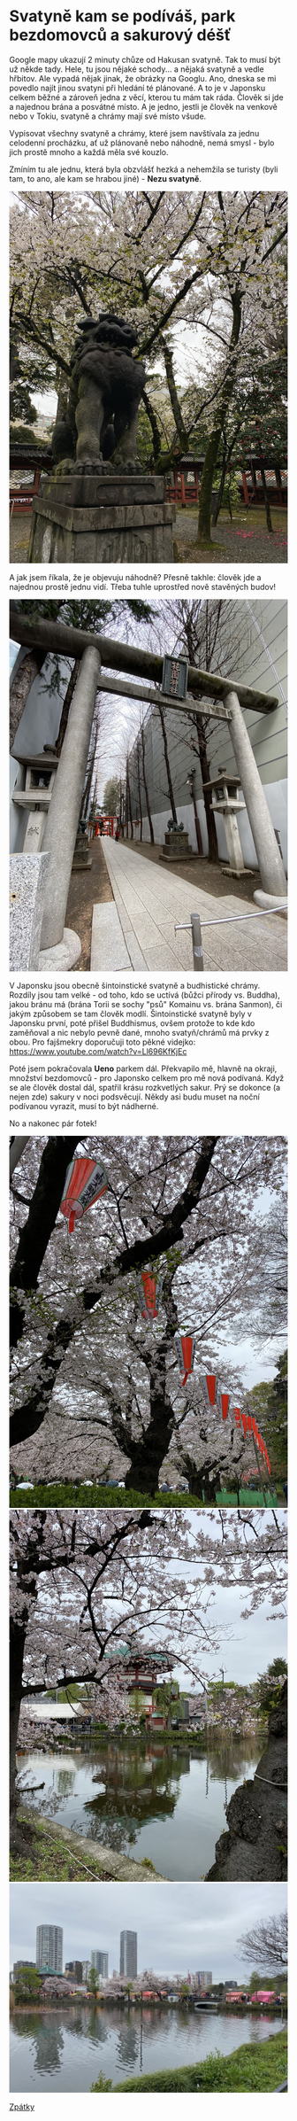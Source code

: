 # Svatyně kam se podíváš, park bezdomovců a sakurový déšť

Google mapy ukazují 2 minuty chůze od Hakusan svatyně. Tak to musí být už někde tady. Hele, tu jsou nějaké schody... a nějaká svatyně a vedle hřbitov. Ale vypadá nějak jinak, že obrázky na Googlu. Ano, dneska se mi povedlo najít jinou svatyni při hledání té plánované. A to je v Japonsku celkem běžné a zároveň jedna z věcí, kterou tu mám tak ráda. Člověk si jde a najednou brána a posvátné místo. A je jedno, jestli je člověk na venkově nebo v Tokiu, svatyně a chrámy mají své místo všude.


Vypisovat všechny svatyně a chrámy, které jsem navštívala za jednu celodenní procházku, ať už plánovaně nebo náhodně, nemá smysl - bylo jich prostě mnoho a každá měla své kouzlo.

Zmíním tu ale jednu, která byla obzvlášť hezká a nehemžila se turisty (byli tam, to ano, ale kam se hrabou jiné) - **Nezu svatyně**.

![Branching](../photos/nezu.jpeg)

A jak jsem říkala, že je objevuju náhodně? Přesně takhle: člověk jde a najednou prostě jednu vidí. Třeba tuhle uprostřed nově stavěných budov!

![Branching](../photos/svatyne_mezi_baraky.jpeg)

V Japonsku jsou obecně šintoinstické svatyně a budhistické chrámy. Rozdíly jsou tam velké - od toho, kdo se uctívá (bůžci přírody vs. Buddha), jakou bránu má (brána Torii se sochy "psů" Komainu vs. brána Sanmon), či jakým způsobem se tam člověk modlí. Šintoinstické svatyně byly v Japonsku první, poté přišel Buddhismus, ovšem protože to kde kdo zaměňoval a nic nebylo pevně dané, mnoho svatyň/chrámů má prvky z obou. Pro fajšmekry doporučuji toto pěkné videjko: https://www.youtube.com/watch?v=Ll696KfKjEc

Poté jsem pokračovala **Ueno** parkem dál. Překvapilo mě, hlavně na okraji, množství bezdomovců - pro Japonsko celkem pro mě nová podívaná. Když se ale člověk dostal dál, spatřil krásu rozkvetlých sakur. Prý se dokonce (a nejen zde) sakury v noci podsvěcují. Někdy asi budu muset na noční podívanou vyrazit, musí to být nádherné. 

No a nakonec pár fotek!


![Branching](../photos/ueno_sakury.jpeg)
![Branching](../photos/ueno_jinja.jpeg)
![Branching](../photos/ueno_matsuri.jpeg)

[Zpátky](../)
